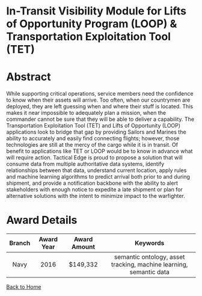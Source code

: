 
In-Transit Visibility Module for Lifts of Opportunity Program (LOOP) &amp; Transportation Exploitation Tool (TET)
=================================================================================================================

# Abstract


While supporting critical operations, service members need the confidence to know when their assets will arrive. Too often, when our countrymen are deployed, they are left guessing when and where their stuff is located. This makes it near impossible to adequately plan a mission, when the commander cannot be sure that they will be able to deliver a capability. The Transportation Exploitation Tool (TET) and Lifts of Opportunity (LOOP) applications look to bridge that gap by providing Sailors and Marines the ability to accurately and easily find connecting flights; however, those technologies are still at the mercy of the cargo while it is in transit. Of benefit to applications like TET or LOOP would be to know in advance what will require action. Tactical Edge is proud to propose a solution that will consume data from multiple authoritative data systems, identify relationships between that data, understand current location, apply rules and machine learning algorithms to predict arrival both prior to and during shipment, and provide a notification backbone with the ability to alert stakeholders with enough notice to expedite a late shipment or plan for alternative solutions with the intent to minimize impact to the warfighter.  

# Award Details

|Branch|Award Year|Award Amount|Keywords|
| :---: | :---: | :---: | :---: |
|Navy|2016|$149,332|semantic ontology, asset tracking, machine learning, semantic data|
  
  


[Back to Home](https://github.com/chrischow/dod_sbir_awards/Reports/DJ/#1918)